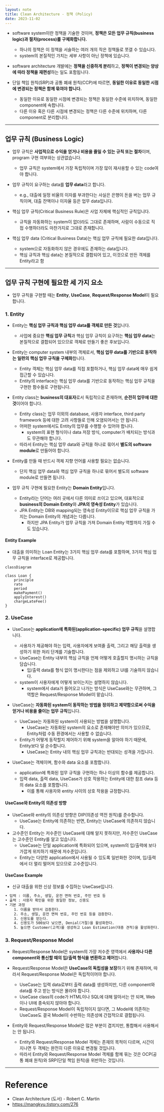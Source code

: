 ```yaml
---
layout: note
title: Clean Architecture - 정책 (Policy)
date: 2023-11-02
---
```





- software system이란 정책을 기술한 것이며, **정책은 모든 업무 규칙(business logic)과 절차(process)를 구체화합니다.**
    - 하나의 정책은 이 정책을 서술하는 여러 개의 작은 정책들로 쪼갤 수 있습니다.
    - system의 본질적인 가치는 세부 사항이 아닌 정책에 있습니다.

- software architecture 개발에는 **정책을 신중하게 분리**하고, **정책이 변경되는 양상에 따라 정책을 재편성**하는 일도 포함됩니다.

- 단일 책임 원칙(SRP)과 공통 폐쇄 원칙(CCP)에 따르면, **동일한 이유로 동일한 시점에 변경되는 정책은 함께 묶여야 합니다.**
    - 동일한 이유로 동일한 시점에 변경되는 정책은 동일한 수준에 위치하며, 동일한 component에 속합니다.
    - 다른 이유 혹은 다른 시점에 변경되는 정책은 다른 수준에 위치하며, 다른 component로 분리합니다.




---




## 업무 규칙 (Business Logic)

- 업무 규칙은 **사업적으로 수익을 얻거나 비용을 줄일 수 있는 규칙 또는 절차**이며, program 구현 여부와는 상관없습니다.
    - 업무 규칙은 system에서 가장 독립적이며 가장 많이 재사용할 수 있는 code여야 합니다.

- 업무 규칙이 요구하는 data를 **업무 data**라고 합니다.
    - e.g., 대출에 일정 비율의 이자를 부과한다는 사실은 은행이 돈을 버는 업무 규칙이며, 대출 잔액이나 이자율 등은 업무 data입니다.

- 핵심 업무 규칙(Critical Business Rule)은 사업 자체에 핵심적인 규칙입니다.
    - 규칙을 자동화하는 system이 없더라도 그대로 존재하며, 사람이 수동으로 직접 수행하더라도 마찬가지로 그대로 존재합니다.

- 핵심 업무 data (Critical Business Data)는 핵심 업무 규칙에 필요한 data입니다.
    - system으로 자동화하지 않은 경우에도 존재하는 data입니다.
    - 핵심 규칙과 핵심 data는 본질적으로 결합되어 있고, 이것으로 만든 객체를 Entity라고 함




---




## 업무 규칙 구현에 필요한 세 가지 요소

- 업무 규칙을 구현할 때는 **Entity**, **UseCase**, **Request/Response Model**이 필요합니다.


### 1. Entity

- Entity는 **핵심 업무 규칙과 핵심 업무 data를 객체로 만든 것**입니다.
    - 사업에 중요한 **핵심 업무 규칙**과 핵심 업무 규칙이 요구하는 **핵심 업무 data**는 본질적으로 결합되어 있으므로 객체로 만들기 좋은 후보입니다.

- Entity는 computer system 내부의 객체로서, **핵심 업무 data를 기반으로 동작하는 일련의 핵심 업무 규칙을 구체화**합니다.
    - Entity 객체는 핵심 업무 data를 직접 포함하거나, 핵심 업무 data에 매우 쉽게 접근할 수 있습니다.
    - Entity의 interface는 핵심 업무 data를 기반으로 동작하는 핵심 업무 규칙을 구현한 함수들로 구현됩니다.

- Entity class는 **business의 대표자**로서 독립적으로 존재하며, **순전히 업무에 대한 것**이어야 합니다.
    - Entity class는 업무 이외의 database, 사용자 interface, third party framework 등에 대한 고려 사항들로 인해 오염되어서는 안 됩니다.
    - 어떠한 system에서도 Entity의 업무를 수행할 수 있어야 합니다.
        - system의 표현 형식이나 data 저장 방식, computer가 배치되는 방식과도 무관해야 합니다.
    - 따라서 Entity는 핵심 업무 data와 규칙을 하나로 묶어서 **별도의 software module**로 만들어야 합니다.

- Entity를 만들 때 반드시 객체 지향 언어를 사용할 필요는 없습니다.
    - 단지 핵심 업무 data와 핵심 업무 규칙을 하나로 묶어서 별도의 software module로 만들면 됩니다.

- 업무 규칙 구현에 필요한 Entity는 **Domain Entity**입니다.
    - Entity라는 단어는 여러 곳에서 다른 의미로 쓰이고 있으며, 대표적으로 **business의 Domain Entity**와 **JPA의 영속성 Entity**가 있습니다.
    - JPA Entity는 DB와 mapping되는 영속성 Entity이므로 핵심 업무 규칙을 가지는 Domain Entity의 개념과는 다릅니다.
        - 하지만 JPA Entity가 업무 규칙을 가져 Domain Entity 역할까지 가질 수도 있습니다.

#### Entity Example

- 대출을 의미하는 Loan Entity는 3가지 핵심 업무 data를 포함하며, 3가지 핵심 업무 규칙을 interface로 제공합니다.

```mermaid
classDiagram

class Loan {
    principle
    rate
    period
    makePayment()
    applyInterest()
    chargeLateFee()
}
```


### 2. UseCase

- UseCase는 **application에 특화된(application-specific) 업무 규칙**을 설명합니다.
    - 사용자가 제공해야 하는 입력, 사용자에게 보여줄 출력, 그리고 해당 출력을 생성하기 위한 처리 단계를 기술합니다.
    - UseCase는 Entity 내부의 핵심 규칙을 언제 어떻게 호출할지 명시하는 규칙을 담습니다.
        - 입/출력 data를 형식 없이 명시한다는 점을 제외하고 UI를 기술하지 않습니다.
    - system이 사용자에게 어떻게 보이는지는 설명하지 않습니다.
        - system에서 data가 들어오고 나가는 방식은 UseCase와는 무관하며, 그 역할은 Request/Response Model이 맡습니다.

- UseCase는 **자동화된 system이 동작하는 방법을 정의하고 제약함으로써 수익을 얻거나 비용을 줄이는 업무 규칙**입니다.
    - UseCase는 자동화된 system이 사용되는 방법을 설명합니다.
        - UseCase는 자동화된 system의 요소로 존재해야만 의미가 있으므로, Entity처럼 수동 환경에서는 사용할 수 없습니다.
    - Entity가 어떻게 동작할지 제어하기 위해 system을 알아야 하기 때문에, Entity보다 덜 순수합니다.
        - UseCase는 Entity 내의 핵심 업무 규칙과는 반대되는 성격을 가집니다.

- UseCase는 객체이며, 함수와 data 요소를 포함합니다.
    - application에 특화된 업무 규칙을 구현하는 하나 이상의 함수를 제공합니다.
    - 입력 data, 출력 data, UseCase가 상호 작용하는 Entity에 대한 참조 data 등의 data 요소를 포함합니다.
        - 이를 통해 사용자와 entity 사이의 상호 작용을 규정합니다.

#### UseCase와 Entity의 의존성 방향

- UseCase와 entity의 의존성 방향은 DIP(의존성 역전 원칙)를 준수합니다.
    - UseCase는 Entity에 의존하는 반면, Entity는 UseCase에 의존하지 않습니다.
- 고수준인 Entity는 저수준인 UseCase에 대해 알지 못하지만, 저수준인 UseCase는 고수준인 Entity를 알고 있습니다.
    - UseCase는 단일 application에 특화되어 있으며, system의 입/출력에 보다 가깝게 위치하기 때문에 저수준입니다.
    - Entity는 다양한 application에서 사용될 수 있도록 일반화한 것이며, 입/출력에서 더 멀리 떨어져 있으므로 고수준입니다.

#### UseCase Example

- 신규 대출을 위한 신상 정보를 수집하는 UseCase입니다.

```txt
• 입력 : 이름, 주소, 생일, 운전 면허 번호, 주민 번호 등
• 출력 : 사용자 확인을 위한 동일한 정보, 신용도
• 기본 과정
    1. 이름을 받아서 검증한다.
    2. 주소, 생일, 운전 면허 번호, 주민 번호 등을 검증한다.
    3. 신용도를 얻는다.
    4. 신용도가 500보다 낮으면, Denial(거절)을 활성화한다.
    5. 높으면 Customer(고객)를 생성하고 Loan Estimation(대충 견적)을 활성화한다.
```


### 3. Request/Response Model

- Request/Response Model은 system의 가장 저수준 영역에서 **사용자나 다른 component와 통신할 때의 입/출력 형식을 변환하고 제어**합니다.

- Request/Response Model은 **UseCase의 독립성을 보장**하기 위해 존재하며, 따라서 Request/Response Model은 독립적이어야 합니다.
    - UseCase는 입력 data로부터 출력 data를 생성하지만, 다른 component와 data를 주고 받는 방식은 몰라야 합니다.
    - UseCase class의 code가 HTML이나 SQL에 대해 알아서는 안 되며, Web이나 UI에 종속되지 않아야 합니다.
    - Request/Response Model이 독립적이지 않다면, 그 Model에 의존하는 UseCase도 결국 Model이 수반하는 의존성에 간접적으로 결합됩니다.

- Entity와 Request/Response Model은 많은 부분이 겹치지만, 통합해서 사용해서는 안 됩니다.
    - Entity와 Request/Response Model 객체는 존재의 목적이 다르며, 시간이 지나면 두 객체는 완전히 다른 이유로 변경될 것입니다.
    - 따라서 Entity와 Request/Response Model 객체를 함께 묶는 것은 OCP(공통 폐쇄 원칙)와 SRP(단일 책임 원칙)을 위반하는 것입니다.




---




# Reference

- Clean Architecture (도서) - Robert C. Martin
- <https://mangkyu.tistory.com/276>
